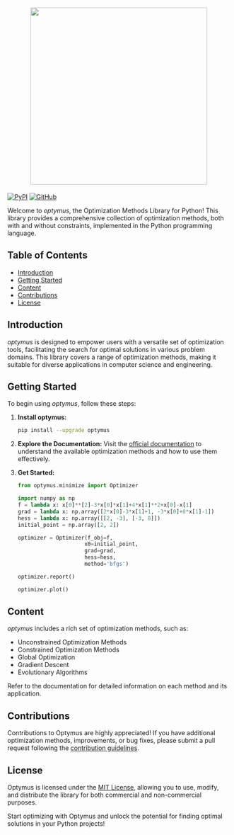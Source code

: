 <h1 align="center">
<img src="logo.png" width="400">
</h1>

[![PyPI](https://img.shields.io/pypi/v/optymus)](https://pypi.org/project/optymus/)
[![GitHub](https://img.shields.io/github/license/kleyt0n/optymus)](https://github.com/kleyt0n/optymus/blob/master/LICENSE)

Welcome to _optymus_, the Optimization Methods Library for Python! This library provides a comprehensive collection of optimization methods, both with and without constraints, implemented in the Python programming language.

## Table of Contents

- [Introduction](#introduction)
- [Getting Started](#getting-started)
- [Content](#content)
- [Contributions](#contributions)
- [License](#license)

## Introduction

_optymus_ is designed to empower users with a versatile set of optimization tools, facilitating the search for optimal solutions in various problem domains. This library covers a range of optimization methods, making it suitable for diverse applications in computer science and engineering.

## Getting Started

To begin using _optymus_, follow these steps:

1. **Install optymus:**
   ```bash
   pip install --upgrade optymus
   ```

2. **Explore the Documentation:**
   Visit the [official documentation](https://optymus-docs.readthedocs.com) to understand the available optimization methods and how to use them effectively.

3. **Get Started:**
   ```python
   from optymus.minimize import Optimizer
   
   import numpy as np
   f = lambda x: x[0]**[2]-3*x[0]*x[1]+4*x[1]**2+x[0]-x[1]
   grad = lambda x: np.array([2*x[0]-3*x[1]+1, -3*x[0]+8*x[1]-1])
   hess = lambda x: np.array([[2, -3], [-3, 8]])
   initial_point = np.array([2, 2])

   optimizer = Optimizer(f_obj=f,
                        x0=initial_point,
                        grad=grad,
                        hess=hess,
                        method='bfgs')
   
   optimizer.report()

   optimizer.plot()
   ```

## Content

_optymus_ includes a rich set of optimization methods, such as:

- Unconstrained Optimization Methods
- Constrained Optimization Methods
- Global Optimization
- Gradient Descent
- Evolutionary Algorithms

Refer to the documentation for detailed information on each method and its application.

## Contributions

Contributions to Optymus are highly appreciated! If you have additional optimization methods, improvements, or bug fixes, please submit a pull request following the [contribution guidelines](CONTRIBUTING.md).

## License

Optymus is licensed under the [MIT License](LICENSE), allowing you to use, modify, and distribute the library for both commercial and non-commercial purposes.

Start optimizing with Optymus and unlock the potential for finding optimal solutions in your Python projects!
